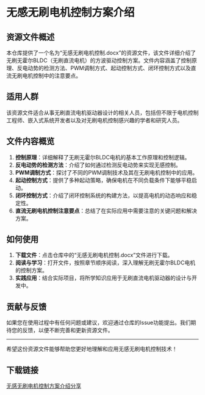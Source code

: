 # 无感无刷电机控制方案介绍

## 资源文件概述

本仓库提供了一个名为“无感无刷电机控制.docx”的资源文件，该文件详细介绍了无刷无霍尔BLDC（无刷直流电机）的方波驱动控制方案。文件内容涵盖了控制原理、反电动势的检测方法、PWM调制方式、起动控制方式、闭环控制方式以及直流无刷电机控制中的注意要点。

## 适用人群

该资源文件适合从事无刷直流电机驱动器设计的相关人员，包括但不限于电机控制工程师、嵌入式系统开发者以及对无刷电机控制感兴趣的学者和研究人员。

## 文件内容概览

1. **控制原理**：详细解释了无刷无霍尔BLDC电机的基本工作原理和控制逻辑。
2. **反电动势的检测方法**：介绍了如何通过检测反电动势来实现无感控制。
3. **PWM调制方式**：探讨了不同的PWM调制技术及其在无刷电机控制中的应用。
4. **起动控制方式**：提供了多种起动策略，确保电机在不同负载条件下能够平稳启动。
5. **闭环控制方式**：介绍了闭环控制系统的构建方法，以提高电机的动态响应和稳定性。
6. **直流无刷电机控制注意要点**：总结了在实际应用中需要注意的关键问题和解决方案。

## 如何使用

1. **下载文件**：点击仓库中的“无感无刷电机控制.docx”文件进行下载。
2. **阅读与学习**：打开文件，按照章节顺序阅读，深入理解无刷无霍尔BLDC电机的控制方案。
3. **实践应用**：结合实际项目，将所学知识应用于无刷直流电机驱动器的设计与开发中。

## 贡献与反馈

如果您在使用过程中有任何问题或建议，欢迎通过仓库的Issue功能提出。我们期待您的反馈，以便不断完善和更新资源文件。

---

希望这份资源文件能够帮助您更好地理解和应用无感无刷电机控制技术！

## 下载链接

[无感无刷电机控制方案介绍分享](https://pan.quark.cn/s/3b3634901ea6)